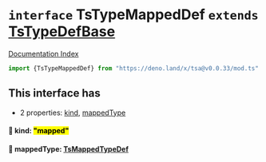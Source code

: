 # `interface` TsTypeMappedDef `extends` [TsTypeDefBase](../private.interface.TsTypeDefBase/README.md)

[Documentation Index](../README.md)

```ts
import {TsTypeMappedDef} from "https://deno.land/x/tsa@v0.0.33/mod.ts"
```

## This interface has

- 2 properties:
[kind](#-kind-mapped),
[mappedType](#-mappedtype-tsmappedtypedef)


#### 📄 kind: <mark>"mapped"</mark>



#### 📄 mappedType: [TsMappedTypeDef](../interface.TsMappedTypeDef/README.md)



